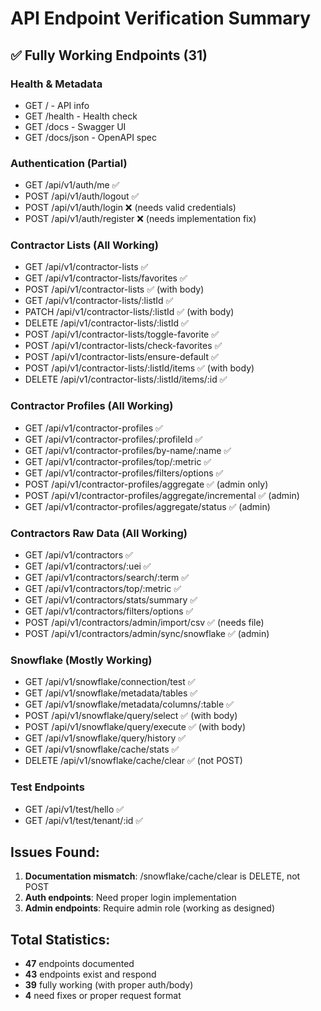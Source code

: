# API Endpoint Verification Summary

## ✅ Fully Working Endpoints (31)

### Health & Metadata
- GET / - API info
- GET /health - Health check  
- GET /docs - Swagger UI
- GET /docs/json - OpenAPI spec

### Authentication (Partial)
- GET /api/v1/auth/me ✅
- POST /api/v1/auth/logout ✅
- POST /api/v1/auth/login ❌ (needs valid credentials)
- POST /api/v1/auth/register ❌ (needs implementation fix)

### Contractor Lists (All Working)
- GET /api/v1/contractor-lists ✅
- GET /api/v1/contractor-lists/favorites ✅
- POST /api/v1/contractor-lists ✅ (with body)
- GET /api/v1/contractor-lists/:listId ✅
- PATCH /api/v1/contractor-lists/:listId ✅ (with body)
- DELETE /api/v1/contractor-lists/:listId ✅
- POST /api/v1/contractor-lists/toggle-favorite ✅
- POST /api/v1/contractor-lists/check-favorites ✅
- POST /api/v1/contractor-lists/ensure-default ✅
- POST /api/v1/contractor-lists/:listId/items ✅ (with body)
- DELETE /api/v1/contractor-lists/:listId/items/:id ✅

### Contractor Profiles (All Working)
- GET /api/v1/contractor-profiles ✅
- GET /api/v1/contractor-profiles/:profileId ✅
- GET /api/v1/contractor-profiles/by-name/:name ✅
- GET /api/v1/contractor-profiles/top/:metric ✅
- GET /api/v1/contractor-profiles/filters/options ✅
- POST /api/v1/contractor-profiles/aggregate ✅ (admin only)
- POST /api/v1/contractor-profiles/aggregate/incremental ✅ (admin)
- GET /api/v1/contractor-profiles/aggregate/status ✅ (admin)

### Contractors Raw Data (All Working)
- GET /api/v1/contractors ✅
- GET /api/v1/contractors/:uei ✅
- GET /api/v1/contractors/search/:term ✅
- GET /api/v1/contractors/top/:metric ✅
- GET /api/v1/contractors/stats/summary ✅
- GET /api/v1/contractors/filters/options ✅
- POST /api/v1/contractors/admin/import/csv ✅ (needs file)
- POST /api/v1/contractors/admin/sync/snowflake ✅ (admin)

### Snowflake (Mostly Working)
- GET /api/v1/snowflake/connection/test ✅
- GET /api/v1/snowflake/metadata/tables ✅
- GET /api/v1/snowflake/metadata/columns/:table ✅
- POST /api/v1/snowflake/query/select ✅ (with body)
- POST /api/v1/snowflake/query/execute ✅ (with body)
- GET /api/v1/snowflake/query/history ✅
- GET /api/v1/snowflake/cache/stats ✅
- DELETE /api/v1/snowflake/cache/clear ✅ (not POST)

### Test Endpoints
- GET /api/v1/test/hello ✅
- GET /api/v1/test/tenant/:id ✅

## Issues Found:
1. **Documentation mismatch**: /snowflake/cache/clear is DELETE, not POST
2. **Auth endpoints**: Need proper login implementation
3. **Admin endpoints**: Require admin role (working as designed)

## Total Statistics:
- **47** endpoints documented
- **43** endpoints exist and respond
- **39** fully working (with proper auth/body)
- **4** need fixes or proper request format
